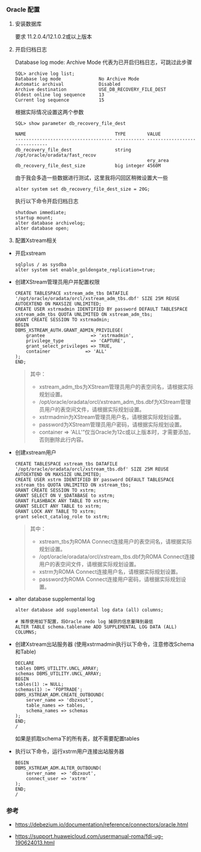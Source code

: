 ### Oracle 配置

1. 安装数据库

    要求 11.2.0.4/12.1.0.2或以上版本

2. 开启归档日志

    Database log mode: Archive Mode 代表为已开启归档日志，可跳过此步骤
    ```shell script
   SQL> archive log list;
   Database log mode              No Archive Mode
   Automatic archival             Disabled
   Archive destination            USE_DB_RECOVERY_FILE_DEST
   Oldest online log sequence     13
   Current log sequence           15
    ```

    根据实际情况设置这两个参数
    ```shell script
    SQL> show parameter db_recovery_file_dest
    
    NAME                                 TYPE        VALUE
    ------------------------------------ ----------- ------------------------------
    db_recovery_file_dest                string      /opt/oracle/oradata/fast_recov
                                                     ery_area
    db_recovery_file_dest_size           big integer 4560M
    ```

    由于我会多造一些数据进行测试，这里我将闪回区稍微设置大一些
    ```shell script
   alter system set db_recovery_file_dest_size = 20G;    
    ```

    执行以下命令开启归档日志
    ```shell script
    shutdown immediate;
    startup mount;
    alter database archivelog;
    alter database open;
    ```

3. 配置Xstream相关 

- 开启xstream

    ```
    sqlplus / as sysdba
    alter system set enable_goldengate_replication=true;
    ```

- 创建XStream管理员用户并配置权限

    ```
    CREATE TABLESPACE xstream_adm_tbs DATAFILE '/opt/oracle/oradata/orcl/xstream_adm_tbs.dbf' SIZE 25M REUSE AUTOEXTEND ON MAXSIZE UNLIMITED;
    CREATE USER xstrmadmin IDENTIFIED BY password DEFAULT TABLESPACE xstream_adm_tbs QUOTA UNLIMITED ON xstream_adm_tbs;
    GRANT CREATE SESSION TO xstrmadmin;
    BEGIN
    DBMS_XSTREAM_AUTH.GRANT_ADMIN_PRIVILEGE(
        grantee                 => 'xstrmadmin',
        privilege_type          => 'CAPTURE',
        grant_select_privileges => TRUE,
        container             => 'ALL'
    );
    END;
    ```

    > 其中：
    >- xstream_adm_tbs为XStream管理员用户的表空间名，请根据实际规划设置。
    >- /opt/oracle/oradata/orcl/xstream_adm_tbs.dbf为XStream管理员用户的表空间文件，请根据实际规划设置。
    >- xstrmadmin为XStream管理员用户名，请根据实际规划设置。
    >- password为XStream管理员用户密码，请根据实际规划设置。
    >- container => 'ALL'”仅当Oracle为12c或以上版本时，才需要添加，否则删除此行内容。

- 创建xstream用户
    ```
    CREATE TABLESPACE xstream_tbs DATAFILE '/opt/oracle/oradata/orcl/xstream_tbs.dbf' SIZE 25M REUSE AUTOEXTEND ON MAXSIZE UNLIMITED;
    CREATE USER xstrm IDENTIFIED BY password DEFAULT TABLESPACE xstream_tbs QUOTA UNLIMITED ON xstream_tbs;
    GRANT CREATE SESSION TO xstrm;
    GRANT SELECT ON V_$DATABASE to xstrm;
    GRANT FLASHBACK ANY TABLE TO xstrm;
    GRANT SELECT ANY TABLE to xstrm;
    GRANT LOCK ANY TABLE TO xstrm;
    grant select_catalog_role to xstrm;
    ```

    > 其中：
    > - xstream_tbs为ROMA Connect连接用户的表空间名，请根据实际规划设置。
    > - /opt/oracle/oradata/orcl/xstream_tbs.dbf为ROMA Connect连接用户的表空间文件，请根据实际规划设置。
    > - xstrm为ROMA Connect连接用户名，请根据实际规划设置。
    > - password为ROMA Connect连接用户密码，请根据实际规划设置。


- alter database supplemental log
    ```
    alter database add supplemental log data (all) columns;

    # 推荐使用如下配置，将Oracle redo log 捕获的信息量降到最低
    ALTER TABLE schema.tablename ADD SUPPLEMENTAL LOG DATA (ALL) COLUMNS;
    ```

- 创建Xstream出站服务器 (使用xstrmadmin执行以下命令，注意修改Schema和Table)
    ```
    DECLARE
    tables DBMS_UTILITY.UNCL_ARRAY;
    schemas DBMS_UTILITY.UNCL_ARRAY;
    BEGIN
    tables(1) := NULL;
    schemas(1) := 'FOPTRADE';
    DBMS_XSTREAM_ADM.CREATE_OUTBOUND(
        server_name => 'dbzxout',
        table_names => tables,
        schema_names => schemas
    );
    END;
    /
    ```
    如果是抓取schema下的所有表，就不需要配置tables

- 执行以下命令，运行xstrm用户连接出站服务器
    ```
    BEGIN
    DBMS_XSTREAM_ADM.ALTER_OUTBOUND(
        server_name  => 'dbzxout',
        connect_user => 'xstrm'
    );
    END;
    /
    ```
  
### 参考
- https://debezium.io/documentation/reference/connectors/oracle.html

- https://support.huaweicloud.com/usermanual-roma/fdi-ug-190624013.html
